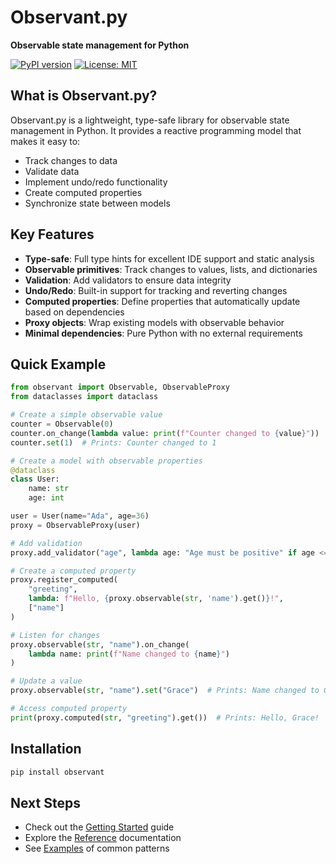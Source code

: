 # Observant.py

**Observable state management for Python**

[![PyPI version](https://badge.fury.io/py/observant.svg)](https://badge.fury.io/py/observant)
[![License: MIT](https://img.shields.io/badge/License-MIT-yellow.svg)](https://opensource.org/licenses/MIT)

## What is Observant.py?

Observant.py is a lightweight, type-safe library for observable state management in Python. It provides a reactive programming model that makes it easy to:

- Track changes to data
- Validate data
- Implement undo/redo functionality
- Create computed properties
- Synchronize state between models

## Key Features

- **Type-safe**: Full type hints for excellent IDE support and static analysis
- **Observable primitives**: Track changes to values, lists, and dictionaries
- **Validation**: Add validators to ensure data integrity
- **Undo/Redo**: Built-in support for tracking and reverting changes
- **Computed properties**: Define properties that automatically update based on dependencies
- **Proxy objects**: Wrap existing models with observable behavior
- **Minimal dependencies**: Pure Python with no external requirements

## Quick Example

```python
from observant import Observable, ObservableProxy
from dataclasses import dataclass

# Create a simple observable value
counter = Observable(0)
counter.on_change(lambda value: print(f"Counter changed to {value}"))
counter.set(1)  # Prints: Counter changed to 1

# Create a model with observable properties
@dataclass
class User:
    name: str
    age: int

user = User(name="Ada", age=36)
proxy = ObservableProxy(user)

# Add validation
proxy.add_validator("age", lambda age: "Age must be positive" if age <= 0 else None)

# Create a computed property
proxy.register_computed(
    "greeting", 
    lambda: f"Hello, {proxy.observable(str, 'name').get()}!",
    ["name"]
)

# Listen for changes
proxy.observable(str, "name").on_change(
    lambda name: print(f"Name changed to {name}")
)

# Update a value
proxy.observable(str, "name").set("Grace")  # Prints: Name changed to Grace

# Access computed property
print(proxy.computed(str, "greeting").get())  # Prints: Hello, Grace!
```

## Installation

```bash
pip install observant
```

## Next Steps

- Check out the [Getting Started](getting_started.md) guide
- Explore the [Reference](reference/observable.md) documentation
- See [Examples](examples/basic.md) of common patterns
